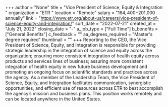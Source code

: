 +++
author = "None"
title = "Vice President of Science, Equity & Integration "
organization = "ETR "
location = "Remote"
salary = "$164,400-$201,000 annually"
link = "https://www.etr.org/about-us/careers/vice-president-of-science-equity-and-integration/"
sort_date = "2022-07-21"
created_at = "July 21, 2022"
closing_date = "-"
a_job_type = ["Full Time"]
b_benefits = ["General Benefits"]
c_feedback = ""
aa_degrees_required = "Master's degree required"
thumbnail = ""
+++
Reporting to the CEO, the Vice President of Science, Equity, and Integration is responsible for providing strategic leadership in the integration of science and equity across the organization; ensuring more consistent integration of health equity across products and services lines of business; assuring more consistent integration of health equity in new future business development and promoting an ongoing focus on scientific standards and practices across the agency. As a member of the Leadership Team, the Vice President of Science, Equity, and Integration facilitates communication, synergistic opportunities, and efficient use of resources across ETR to best accomplish the agency’s mission and business plans. This position works remotely and can be located anywhere in the United States.